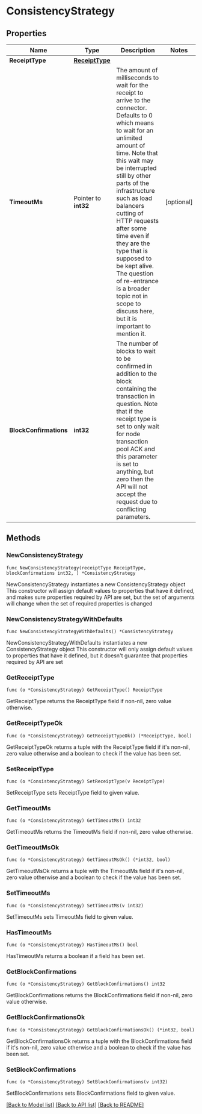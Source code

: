 # ConsistencyStrategy

## Properties

Name | Type | Description | Notes
------------ | ------------- | ------------- | -------------
**ReceiptType** | [**ReceiptType**](ReceiptType.md) |  | 
**TimeoutMs** | Pointer to **int32** | The amount of milliseconds to wait for the receipt to arrive to the connector. Defaults to 0 which means to wait for an unlimited amount of time. Note that this wait may be interrupted still by other parts of the infrastructure such as load balancers cutting of HTTP requests after some time even if they are the type that is supposed to be kept alive. The question of re-entrance is a broader topic not in scope to discuss here, but it is important to mention it. | [optional] 
**BlockConfirmations** | **int32** | The number of blocks to wait to be confirmed in addition to the block containing the transaction in question. Note that if the receipt type is set to only wait for node transaction pool ACK and this parameter is set to anything, but zero then the API will not accept the request due to conflicting parameters. | 

## Methods

### NewConsistencyStrategy

`func NewConsistencyStrategy(receiptType ReceiptType, blockConfirmations int32, ) *ConsistencyStrategy`

NewConsistencyStrategy instantiates a new ConsistencyStrategy object
This constructor will assign default values to properties that have it defined,
and makes sure properties required by API are set, but the set of arguments
will change when the set of required properties is changed

### NewConsistencyStrategyWithDefaults

`func NewConsistencyStrategyWithDefaults() *ConsistencyStrategy`

NewConsistencyStrategyWithDefaults instantiates a new ConsistencyStrategy object
This constructor will only assign default values to properties that have it defined,
but it doesn't guarantee that properties required by API are set

### GetReceiptType

`func (o *ConsistencyStrategy) GetReceiptType() ReceiptType`

GetReceiptType returns the ReceiptType field if non-nil, zero value otherwise.

### GetReceiptTypeOk

`func (o *ConsistencyStrategy) GetReceiptTypeOk() (*ReceiptType, bool)`

GetReceiptTypeOk returns a tuple with the ReceiptType field if it's non-nil, zero value otherwise
and a boolean to check if the value has been set.

### SetReceiptType

`func (o *ConsistencyStrategy) SetReceiptType(v ReceiptType)`

SetReceiptType sets ReceiptType field to given value.


### GetTimeoutMs

`func (o *ConsistencyStrategy) GetTimeoutMs() int32`

GetTimeoutMs returns the TimeoutMs field if non-nil, zero value otherwise.

### GetTimeoutMsOk

`func (o *ConsistencyStrategy) GetTimeoutMsOk() (*int32, bool)`

GetTimeoutMsOk returns a tuple with the TimeoutMs field if it's non-nil, zero value otherwise
and a boolean to check if the value has been set.

### SetTimeoutMs

`func (o *ConsistencyStrategy) SetTimeoutMs(v int32)`

SetTimeoutMs sets TimeoutMs field to given value.

### HasTimeoutMs

`func (o *ConsistencyStrategy) HasTimeoutMs() bool`

HasTimeoutMs returns a boolean if a field has been set.

### GetBlockConfirmations

`func (o *ConsistencyStrategy) GetBlockConfirmations() int32`

GetBlockConfirmations returns the BlockConfirmations field if non-nil, zero value otherwise.

### GetBlockConfirmationsOk

`func (o *ConsistencyStrategy) GetBlockConfirmationsOk() (*int32, bool)`

GetBlockConfirmationsOk returns a tuple with the BlockConfirmations field if it's non-nil, zero value otherwise
and a boolean to check if the value has been set.

### SetBlockConfirmations

`func (o *ConsistencyStrategy) SetBlockConfirmations(v int32)`

SetBlockConfirmations sets BlockConfirmations field to given value.



[[Back to Model list]](../README.md#documentation-for-models) [[Back to API list]](../README.md#documentation-for-api-endpoints) [[Back to README]](../README.md)


